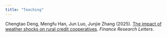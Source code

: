 ```yaml
---
title: "Teaching"
---
```


<!-- Publications 区块 -->

Chengtao Deng, Mengfu Han, Jun Luo, Junjie Zhang (2025). [The impact of weather shocks on rural credit cooperatives](https://www.sciencedirect.com/science/article/pii/S1544612325001370). *Finance Research Letters*.


